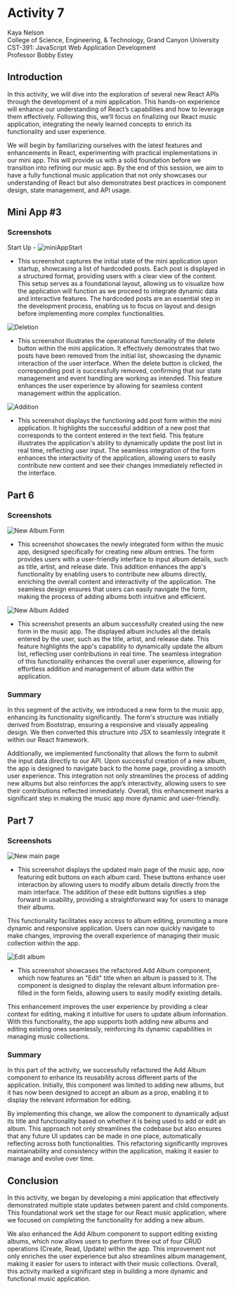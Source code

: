 # Activity 7

<!-- 1. Cover Sheet -->
Kaya Nelson \
College of Science, Engineering, & Technology, Grand Canyon University \
CST-391: JavaScript Web Application Development \
Professor Bobby Estey

## Introduction

In this activity, we will dive into the exploration of several new React APIs through the development of a mini application. This hands-on experience will enhance our understanding of React’s capabilities and how to leverage them effectively. Following this, we’ll focus on finalizing our React music application, integrating the newly learned concepts to enrich its functionality and user experience.

We will begin by familiarizing ourselves with the latest features and enhancements in React, experimenting with practical implementations in our mini app. This will provide us with a solid foundation before we transition into refining our music app. By the end of this session, we aim to have a fully functional music application that not only showcases our understanding of React but also demonstrates best practices in component design, state management, and API usage.
## Mini App #3

### Screenshots

Start Up - ![miniAppStart](https://github.com/user-attachments/assets/420e1222-3749-4a76-a6bd-d3e6a5e51e8d)

- This screenshot captures the initial state of the mini application upon startup, showcasing a list of hardcoded posts. Each post is displayed in a structured format, providing users with a clear view of the content. This setup serves as a foundational layout, allowing us to visualize how the application will function as we proceed to integrate dynamic data and interactive features. The hardcoded posts are an essential step in the development process, enabling us to focus on layout and design before implementing more complex functionalities.



![Deletion](./attachments/miniAppDelete.png)
- This screenshot illustrates the operational functionality of the delete button within the mini application. It effectively demonstrates that two posts have been removed from the initial list, showcasing the dynamic interaction of the user interface. When the delete button is clicked, the corresponding post is successfully removed, confirming that our state management and event handling are working as intended. This feature enhances the user experience by allowing for seamless content management within the application.



![Addition](./attachments/miniAppAdd.png)
- This screenshot displays the functioning add post form within the mini application. It highlights the successful addition of a new post that corresponds to the content entered in the text field. This feature illustrates the application's ability to dynamically update the post list in real time, reflecting user input. The seamless integration of the form enhances the interactivity of the application, allowing users to easily contribute new content and see their changes immediately reflected in the interface.



## Part 6

### Screenshots

![New Album Form](./attachments/NewAlbumForm.png)
- This screenshot showcases the newly integrated form within the music app, designed specifically for creating new album entries. The form provides users with a user-friendly interface to input album details, such as title, artist, and release date. This addition enhances the app's functionality by enabling users to contribute new albums directly, enriching the overall content and interactivity of the application. The seamless design ensures that users can easily navigate the form, making the process of adding albums both intuitive and efficient.



![New Album Added](./attachments/NewAlbumView.png)
- This screenshot presents an album successfully created using the new form in the music app. The displayed album includes all the details entered by the user, such as the title, artist, and release date. This feature highlights the app's capability to dynamically update the album list, reflecting user contributions in real time. The seamless integration of this functionality enhances the overall user experience, allowing for effortless addition and management of album data within the application.



### Summary

In this segment of the activity, we introduced a new form to the music app, enhancing its functionality significantly. The form's structure was initially derived from Bootstrap, ensuring a responsive and visually appealing design. We then converted this structure into JSX to seamlessly integrate it within our React framework.

Additionally, we implemented functionality that allows the form to submit the input data directly to our API. Upon successful creation of a new album, the app is designed to navigate back to the home page, providing a smooth user experience. This integration not only streamlines the process of adding new albums but also reinforces the app’s interactivity, allowing users to see their contributions reflected immediately. Overall, this enhancement marks a significant step in making the music app more dynamic and user-friendly.
## Part 7

### Screenshots

![New main page](./attachments/newMain.png)
- This screenshot displays the updated main page of the music app, now featuring edit buttons on each album card. These buttons enhance user interaction by allowing users to modify album details directly from the main interface. The addition of these edit buttons signifies a step forward in usability, providing a straightforward way for users to manage their albums.

This functionality facilitates easy access to album editing, promoting a more dynamic and responsive application. Users can now quickly navigate to make changes, improving the overall experience of managing their music collection within the app.

![Edit album](./attachments/editAlbum.png)
- This screenshot showcases the refactored Add Album component, which now features an "Edit" title when an album is passed to it. The component is designed to display the relevant album information pre-filled in the form fields, allowing users to easily modify existing details.

This enhancement improves the user experience by providing a clear context for editing, making it intuitive for users to update album information. With this functionality, the app supports both adding new albums and editing existing ones seamlessly, reinforcing its dynamic capabilities in managing music collections.

### Summary

In this part of the activity, we successfully refactored the Add Album component to enhance its reusability across different parts of the application. Initially, this component was limited to adding new albums, but it has now been designed to accept an album as a prop, enabling it to display the relevant information for editing.

By implementing this change, we allow the component to dynamically adjust its title and functionality based on whether it is being used to add or edit an album. This approach not only streamlines the codebase but also ensures that any future UI updates can be made in one place, automatically reflecting across both functionalities. This refactoring significantly improves maintainability and consistency within the application, making it easier to manage and evolve over time.
## Conclusion

In this activity, we began by developing a mini application that effectively demonstrated multiple state updates between parent and child components. This foundational work set the stage for our React music application, where we focused on completing the functionality for adding a new album.

We also enhanced the Add Album component to support editing existing albums, which now allows users to perform three out of four CRUD operations (Create, Read, Update) within the app. This improvement not only enriches the user experience but also streamlines album management, making it easier for users to interact with their music collections. Overall, this activity marked a significant step in building a more dynamic and functional music application.

